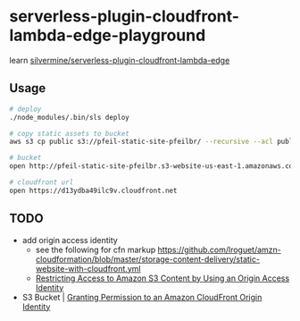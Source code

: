 # serverless-plugin-cloudfront-lambda-edge-playground

learn [silvermine/serverless-plugin-cloudfront-lambda-edge](https://github.com/silvermine/serverless-plugin-cloudfront-lambda-edge)

## Usage

```sh
# deploy
./node_modules/.bin/sls deploy

# copy static assets to bucket
aws s3 cp public s3://pfeil-static-site-pfeilbr/ --recursive --acl public-read

# bucket
open http://pfeil-static-site-pfeilbr.s3-website-us-east-1.amazonaws.com/index.html

# cloudfront url
open https://d13ydba49ilc9v.cloudfront.net
```

## TODO

* add origin access identity
    * see the following for cfn markup <https://github.com/lroguet/amzn-cloudformation/blob/master/storage-content-delivery/static-website-with-cloudfront.yml>
    * [Restricting Access to Amazon S3 Content by Using an Origin Access Identity](https://docs.aws.amazon.com/AmazonCloudFront/latest/DeveloperGuide/private-content-restricting-access-to-s3.html)
* S3 Bucket | [Granting Permission to an Amazon CloudFront Origin Identity](https://docs.aws.amazon.com/AmazonS3/latest/dev/example-bucket-policies.html#example-bucket-policies-use-case-6)
